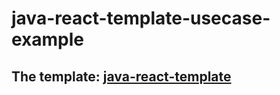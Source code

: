 ﻿# java-react-template-usecase-example

## The template: [java-react-template](https://github.com/PatrykSitko/java-react-template)
